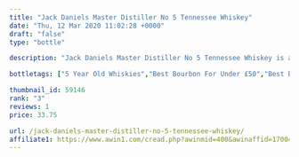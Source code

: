 ```yaml
---
title: "Jack Daniels Master Distiller No 5 Tennessee Whiskey"
date: "Thu, 12 Mar 2020 11:02:28 +0000"
draft: "false"
type: "bottle"

description: "Jack Daniels Master Distiller No 5 Tennessee Whiskey is a 5 year old bourbon whiskey from the Jack Daniels whisky distillery. Rated an average of 3.0 out of 5 by 1 reviewers and available from The Whisky Exchange for only £33.75, with reviews like that this is one bourbon whiskey you can't afford to miss"

bottletags: ["5 Year Old Whiskies","Best Bourbon For Under £50","Best Bourbon for under £75","Bourbon Whiskies","Spirit Caramel (E150A)","Whiskies not containing Spirit Caramel (E150A)","Whiskies of America"]

thumbnail_id: 59146
rank: "3"
reviews: 1
price: 33.75

url: /jack-daniels-master-distiller-no-5-tennessee-whiskey/
affiliate1: https://www.awin1.com/cread.php?awinmid=400&awinaffid=170041&clickref=&p=https://www.thewhiskyexchange.com/p/41434/jack-daniels-master-distiller-no-5
---
```



